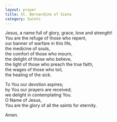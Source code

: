 ```yaml
---
layout: prayer
title: St. Bernardine of Siena
category: Saints
---
```

Jesus, a name full of glory, grace, love and strength!  
You are the refuge of those who repent,  
our banner of warfare in this life,  
the medicine of souls,  
the comfort of those who mourn,  
the delight of those who believe,  
the light of those who preach the true faith,  
the wages of those who toil,  
the healing of the sick.

To You our devotion aspires;  
by You our prayers are received;  
we delight in contemplating You.  
O Name of Jesus,  
You are the glory of all the saints for eternity.

Amen.